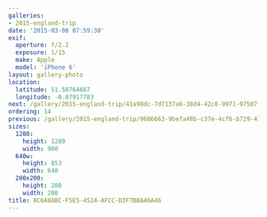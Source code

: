 ```yaml
---
galleries:
- 2015-england-trip
date: '2015-03-08 07:59:30'
exif:
  aperture: f/2.2
  exposure: 1/15
  make: Apple
  model: 'iPhone 6'
layout: gallery-photo
location:
  latitude: 51.50764667
  longitude: -0.07917783
next: /gallery/2015-england-trip/41a98dc-7d7137a6-38d4-42c8-9971-97507f697a7b
ordering: 14
previous: /gallery/2015-england-trip/9606663-9befa48b-c37e-4cf6-b729-41e6d96cd3d6
sizes:
  1280:
    height: 1280
    width: 960
  640w:
    height: 853
    width: 640
  200x200:
    height: 200
    width: 200
title: 8C6A8ABC-F5E5-4524-AFCC-D3F7BBA46A46
---
```

